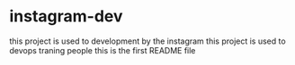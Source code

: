 # instagram-dev
this project is used to development by the instagram 
this project is used to devops traning people 
this  is the first README file 
